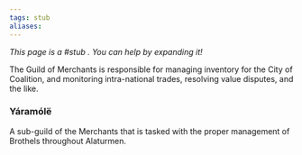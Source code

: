 ```yaml
---
tags: stub
aliases:
---
```


*This page is a #stub . You can help by expanding it!*

The Guild of Merchants is responsible for managing inventory for the City of Coalition, and monitoring intra-national trades, resolving value disputes, and the like.

### Yáramólë
A sub-guild of the Merchants that is tasked with the proper management of Brothels throughout Alaturmen.